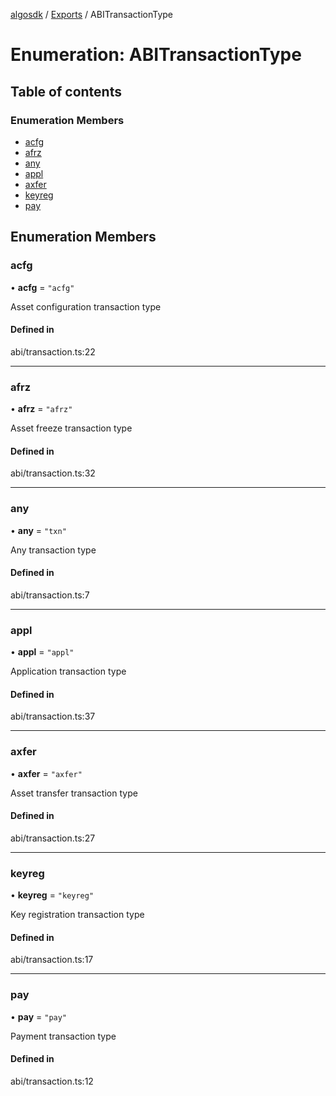 [algosdk](../README.md) / [Exports](../modules.md) / ABITransactionType

# Enumeration: ABITransactionType

## Table of contents

### Enumeration Members

- [acfg](ABITransactionType.md#acfg)
- [afrz](ABITransactionType.md#afrz)
- [any](ABITransactionType.md#any)
- [appl](ABITransactionType.md#appl)
- [axfer](ABITransactionType.md#axfer)
- [keyreg](ABITransactionType.md#keyreg)
- [pay](ABITransactionType.md#pay)

## Enumeration Members

### acfg

• **acfg** = ``"acfg"``

Asset configuration transaction type

#### Defined in

abi/transaction.ts:22

___

### afrz

• **afrz** = ``"afrz"``

Asset freeze transaction type

#### Defined in

abi/transaction.ts:32

___

### any

• **any** = ``"txn"``

Any transaction type

#### Defined in

abi/transaction.ts:7

___

### appl

• **appl** = ``"appl"``

Application transaction type

#### Defined in

abi/transaction.ts:37

___

### axfer

• **axfer** = ``"axfer"``

Asset transfer transaction type

#### Defined in

abi/transaction.ts:27

___

### keyreg

• **keyreg** = ``"keyreg"``

Key registration transaction type

#### Defined in

abi/transaction.ts:17

___

### pay

• **pay** = ``"pay"``

Payment transaction type

#### Defined in

abi/transaction.ts:12
